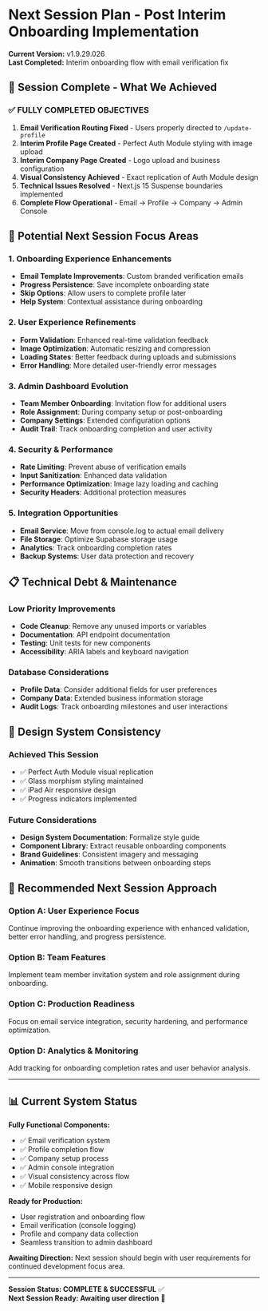 # Next Session Plan - Post Interim Onboarding Implementation
**Current Version:** v1.9.29.026  
**Last Completed:** Interim onboarding flow with email verification fix

## 🎯 Session Complete - What We Achieved

### ✅ FULLY COMPLETED OBJECTIVES
1. **Email Verification Routing Fixed** - Users properly directed to `/update-profile`
2. **Interim Profile Page Created** - Perfect Auth Module styling with image upload
3. **Interim Company Page Created** - Logo upload and business configuration  
4. **Visual Consistency Achieved** - Exact replication of Auth Module design
5. **Technical Issues Resolved** - Next.js 15 Suspense boundaries implemented
6. **Complete Flow Operational** - Email → Profile → Company → Admin Console

## 🚀 Potential Next Session Focus Areas

### 1. Onboarding Experience Enhancements
- **Email Template Improvements**: Custom branded verification emails
- **Progress Persistence**: Save incomplete onboarding state
- **Skip Options**: Allow users to complete profile later
- **Help System**: Contextual assistance during onboarding

### 2. User Experience Refinements  
- **Form Validation**: Enhanced real-time validation feedback
- **Image Optimization**: Automatic resizing and compression
- **Loading States**: Better feedback during uploads and submissions
- **Error Handling**: More detailed user-friendly error messages

### 3. Admin Dashboard Evolution
- **Team Member Onboarding**: Invitation flow for additional users
- **Role Assignment**: During company setup or post-onboarding
- **Company Settings**: Extended configuration options
- **Audit Trail**: Track onboarding completion and user activity

### 4. Security & Performance
- **Rate Limiting**: Prevent abuse of verification emails
- **Input Sanitization**: Enhanced data validation
- **Performance Optimization**: Image lazy loading and caching
- **Security Headers**: Additional protection measures

### 5. Integration Opportunities
- **Email Service**: Move from console.log to actual email delivery
- **File Storage**: Optimize Supabase storage usage
- **Analytics**: Track onboarding completion rates
- **Backup Systems**: User data protection and recovery

## 📋 Technical Debt & Maintenance

### Low Priority Improvements
- **Code Cleanup**: Remove any unused imports or variables
- **Documentation**: API endpoint documentation
- **Testing**: Unit tests for new components
- **Accessibility**: ARIA labels and keyboard navigation

### Database Considerations
- **Profile Data**: Consider additional fields for user preferences
- **Company Data**: Extended business information storage
- **Audit Logs**: Track onboarding milestones and user interactions

## 🎨 Design System Consistency

### Achieved This Session
- ✅ Perfect Auth Module visual replication
- ✅ Glass morphism styling maintained
- ✅ iPad Air responsive design
- ✅ Progress indicators implemented

### Future Considerations
- **Design System Documentation**: Formalize style guide
- **Component Library**: Extract reusable onboarding components
- **Brand Guidelines**: Consistent imagery and messaging
- **Animation**: Smooth transitions between onboarding steps

## 🔄 Recommended Next Session Approach

### Option A: User Experience Focus
Continue improving the onboarding experience with enhanced validation, better error handling, and progress persistence.

### Option B: Team Features
Implement team member invitation system and role assignment during onboarding.

### Option C: Production Readiness  
Focus on email service integration, security hardening, and performance optimization.

### Option D: Analytics & Monitoring
Add tracking for onboarding completion rates and user behavior analysis.

---

## 📊 Current System Status

**Fully Functional Components:**
- ✅ Email verification system
- ✅ Profile completion flow  
- ✅ Company setup process
- ✅ Admin console integration
- ✅ Visual consistency across flow
- ✅ Mobile responsive design

**Ready for Production:**
- User registration and onboarding flow
- Email verification (console logging)
- Profile and company data collection
- Seamless transition to admin dashboard

**Awaiting Direction:**
Next session should begin with user requirements for continued development focus area.

---

**Session Status: COMPLETE & SUCCESSFUL** ✅  
**Next Session Ready: Awaiting user direction** 🚀